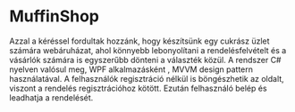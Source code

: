 # MuffinShop
Azzal a kéréssel fordultak hozzánk, hogy készítsünk egy cukrász üzlet számára webáruházat, ahol könnyebb lebonyolítani a rendelésfelvételt és a vásárlók számára is egyszerűbb dönteni a választék közül. A rendszer C# nyelven valósul meg, WPF alkalmazásként , MVVM design pattern használatával.
A felhasználók regisztráció nélkül is böngészhetik az oldalt, viszont a rendelés regisztrációhoz kötött. Ezután felhasználó belép és leadhatja a rendelését.
